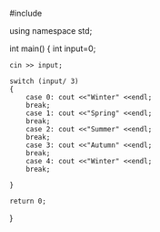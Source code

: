 #include<iostream>

using namespace std;

int main()
{
	int input=0;
  
	cin >> input;
  
	switch (input/ 3)
	{
		case 0: cout <<"Winter" <<endl;
		break;
		case 1: cout <<"Spring" <<endl; 
		break;
		case 2: cout <<"Summer" <<endl; 
		break;
		case 3: cout <<"Autumn" <<endl;
		break;
		case 4: cout <<"Winter" <<endl;
		break;
		
	} 

	return 0;
} 
